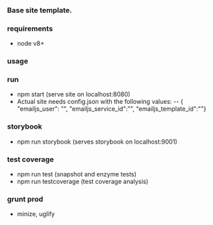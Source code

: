 ### Base site template.

### requirements
- node v8+

### usage

### run
- npm start (serve site on localhost:8080)
- Actual site needs config.json with the following values:
-- { "emailjs_user": "", "emailjs_service_id":"", "emailjs_template_id":""} 

### storybook
- npm run storybook (serves storybook on localhost:9001)

### test coverage
- npm run test (snapshot and enzyme tests)
- npm run testcoverage (test coverage analysis)

### grunt prod
- minize, uglify
